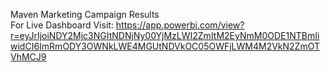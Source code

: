 Maven Marketing Campaign Results
<br />
For Live Dashboard Visit:
https://app.powerbi.com/view?r=eyJrIjoiNDY2Mjc3NGItNDNjNy00YjMzLWI2ZmItM2EyNmM0ODE1NTBmIiwidCI6ImRmODY3OWNkLWE4MGUtNDVkOC05OWFjLWM4M2VkN2ZmOTVhMCJ9

